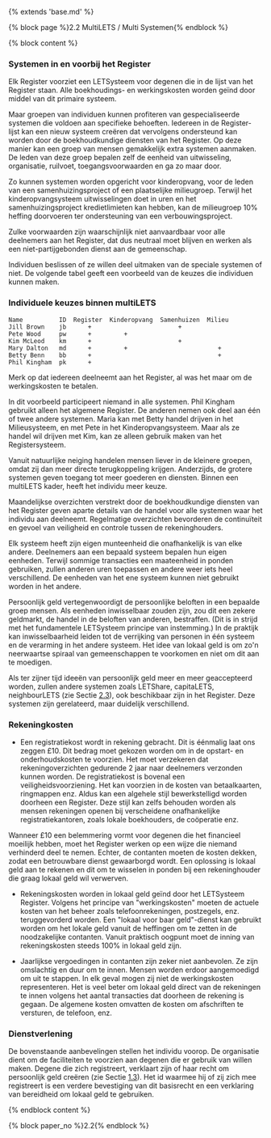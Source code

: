 {% extends 'base.md' %}

{% block page %}2.2 MultiLETS / Multi Systemen{% endblock %}

{% block content %}

### Systemen in en voorbij het Register

Elk Register voorziet een LETSysteem voor degenen die in de lijst van het Register staan.
Alle boekhoudings- en werkingskosten worden geïnd door middel van dit primaire systeem.

Maar groepen van individuen kunnen profiteren van gespecialiseerde systemen die 
voldoen aan specifieke behoeften. Iedereen in de Register-lijst kan een 
nieuw systeem creëren dat vervolgens ondersteund kan worden door 
de boekhoudkundige diensten van het Register.
Op deze manier kan een groep van mensen gemakkelijk extra
systemen aanmaken. De leden van deze groep bepalen zelf de eenheid van
uitwisseling, organisatie, ruilvoet, toegangsvoorwaarden en ga zo maar door.

Zo kunnen systemen worden opgericht voor kinderopvang, voor de leden van
een samenhuizingsproject of een plaatselijke milieugroep. 
Terwijl het kinderopvangsysteem uitwisselingen doet in uren en het 
samenhuizingsproject kredietlimieten kan hebben, kan de milieugroep
10% heffing doorvoeren ter ondersteuning van een verbouwingsproject.

Zulke voorwaarden zijn waarschijnlijk niet aanvaardbaar voor alle deelnemers aan
het Register, dat dus neutraal moet blijven en werken als een niet-partijgebonden
dienst aan de gemeenschap.

Individuen beslissen of ze willen deel uitmaken van de speciale systemen of niet.
De volgende tabel geeft een voorbeeld van de keuzes die individuen kunnen maken.

### Individuele keuzes binnen multiLETS

    Name          ID  Register  Kinderopvang  Samenhuizen  Milieu
    Jill Brown    jb      +                        +
    Pete Wood     pw      +         +
    Kim McLeod    km      +                        +
    Mary Dalton   md      +         +                         +
    Betty Benn    bb      +                                   +
    Phil Kingham  pk      +

Merk op dat iedereen deelneemt aan het Register, al was het maar om de
werkingskosten te betalen.

In dit voorbeeld participeert niemand in alle systemen. Phil Kingham gebruikt
alleen het algemene Register. De anderen nemen ook deel aan één of twee 
andere systemen. Maria kan met Betty handel drijven in het Milieusysteem, en
met Pete in het Kinderopvangsysteem. Maar als ze handel wil drijven met Kim, kan ze
alleen gebruik maken van het Registersysteem.

Vanuit natuurlijke neiging handelen mensen liever in de kleinere groepen,
omdat zij dan meer directe terugkoppeling krijgen. Anderzijds, de grotere
systemen geven toegang tot meer goederen en diensten. Binnen een multiLETS
kader, heeft het individu meer keuze.

Maandelijkse overzichten verstrekt door de boekhoudkundige diensten van het 
Register geven aparte details van de handel voor alle systemen waar het 
individu aan deelneemt.
Regelmatige overzichten bevorderen de continuïteit en gevoel van veiligheid
en controle tussen de rekeninghouders.

Elk systeem heeft zijn eigen munteenheid die onafhankelijk is van elke
andere. Deelnemers aan een bepaald systeem bepalen hun eigen eenheden.
Terwijl sommige transacties een maateenheid in ponden 
gebruiken, zullen anderen uren toepassen en andere weer iets heel 
verschillend. De eenheden van het ene systeem
kunnen niet gebruikt worden in het andere.

Persoonlijk geld vertegenwoordigt de persoonlijke beloften in een bepaalde groep
mensen. Als eenheden inwisselbaar zouden zijn, zou dit een zekere geldmarkt,
de handel in de beloften van anderen, bestraffen. (Dit is in strijd met het
fundamentele LETSysteem principe van instemming.) In de praktijk kan inwisselbaarheid
leiden tot de verrijking van personen in één systeem en de verarming
in het andere systeem. Het idee van lokaal geld is om zo'n neerwaartse spiraal 
van gemeenschappen te voorkomen en niet om dit aan te moedigen.

Als ter zijner tijd ideeën van persoonlijk geld meer en meer geaccepteerd worden, 
zullen andere systemen zoals LETShare, capitaLETS, neighbourLETS 
(zie Sectie [2.3](2.3.html)), ook beschikbaar zijn in het Register. 
Deze systemen zijn gerelateerd, maar duidelijk verschillend.

### Rekeningkosten

* Een registratiekost wordt in rekening gebracht. Dit is éénmalig laat ons zeggen
£10. Dit bedrag moet gekozen worden om in de opstart- en onderhoudskosten
te voorzien. Het moet verzekeren dat rekeningoverzichten gedurende 2 jaar 
naar deelnemers verzonden kunnen worden. De registratiekost is bovenal 
een veiligheidsvoorziening.
Het kan voorzien in de kosten van betaalkaarten, ringmappen enz. Aldus kan
een algehele stijl bewerkstelligd worden doorheen een Register. Deze stijl kan
zelfs behouden worden als mensen rekeningen openen bij verscheidene onafhankelijke
registratiekantoren, zoals lokale boekhouders, de coöperatie enz.

Wanneer £10 een belemmering vormt voor degenen die het 
financieel moeilijk hebben, moet het Register werken op een wijze die niemand 
verhinderd deel te nemen. Echter, de contanten moeten de kosten dekken, zodat een
betrouwbare dienst gewaarborgd wordt. Een oplossing is lokaal geld aan
te rekenen en dit om te wisselen in ponden bij een rekeninghouder
die graag lokaal geld wil verwerven.

* Rekeningskosten worden in lokaal geld geïnd door het LETSysteem Register. Volgens het
principe van "werkingskosten" moeten de actuele kosten van het beheer 
zoals telefoonrekeningen, postzegels, enz. teruggevorderd worden. 
Een "lokaal voor baar geld"-dienst kan gebruikt worden om het lokale geld 
vanuit de heffingen om te zetten in de noodzakelijke contanten. Vanuit 
praktisch oogpunt moet de inning 
van rekeningskosten steeds 100% in lokaal geld zijn.

* Jaarlijkse vergoedingen in contanten zijn zeker niet aanbevolen. 
Ze zijn omslachtig en duur om te innen. Mensen worden erdoor aangemoedigd 
om uit te stappen. 
In elk geval mogen zij niet de werkingskosten representeren. Het is 
veel beter om lokaal geld direct van de rekeningen 
te innen volgens het 
aantal transacties dat doorheen de rekening is gegaan. De algemene kosten
omvatten de kosten om afschriften te versturen, de telefoon, enz.

### Dienstverlening

De bovenstaande aanbevelingen stellen het individu voorop.
De organisatie dient om de faciliteiten te voorzien aan degenen die 
er gebruik van willen maken. 
Degene die zich registreert, verklaart zijn of haar recht om persoonlijk 
geld creëren (zie Sectie [1.3](1.3.html)). 
Het id waarmee hij of zij zich mee registreert is een verdere bevestiging
van dit basisrecht en een verklaring van bereidheid om lokaal geld te 
gebruiken. 

{% endblock content %}

{% block paper_no %}2.2{% endblock %}
